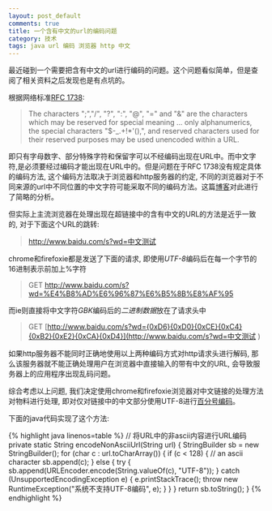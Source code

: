 ```yaml
---
layout: post_default
comments: true
title: 一个含有中文的url的编码问题
category: 技术
tags: java url 编码 浏览器 http 中文
---
```


最近碰到一个需要把含有中文的url进行编码的问题。这个问题看似简单，但是查阅了相关资料之后发现也是有点坑的。

根据网络标准[RFC 1738](http://www.ietf.org/rfc/rfc1738.txt):

 > The characters ";","/", "?", ":", "@", "=" and "&" are the characters which may be reserved for special meaning ... only alphanumerics, the special characters "$-_.+!*'(),", and reserved characters used for their reserved purposes may be used unencoded within a URL.

即只有字母数字、部分特殊字符和保留字可以不经编码出现在URL中。而中文字符,是必须要经过编码才能出现在URL中的。但是问题在于RFC 1738没有规定具体的编码方法, 这个编码方法取决于浏览器和http服务器的约定, 不同的浏览器对于不同来源的url中不同位置的中文字符可能采取不同的编码方法。这篇[博客](http://www.ruanyifeng.com/blog/2010/02/url_encoding.html)对此进行了简略的分析。

但实际上主流浏览器在处理出现在超链接中的含有中文的URL的方法是近乎一致的, 对于下面这个URL的跳转:

> http://www.baidu.com/s?wd=中文测试

chrome和firefoxie都是发送了下面的请求, 即使用*UTF-8*编码后在每一个字节的16进制表示前加上%字符

> GET http://www.baidu.com/s?wd=%E4%B8%AD%E6%96%87%E6%B5%8B%E8%AF%95

而ie则直接将中文字符*GBK*编码后的*二进制数据*放在了请求头中

> GET [http://www.baidu.com/s?wd={0xD6}{0xD0}{0xCE}{0xC4}{0xB2}{0xE2}{0xCA}{0xD4}](http://www.baidu.com/s?wd=中文测试
)

如果http服务器不能同时正确地使用以上两种编码方式对http请求头进行解码, 那么该服务器就不能正确处理用户在浏览器中直接输入的带有中文的URL, 会导致服务器上的应用程序出现乱码问题。

综合考虑以上问题, 我们决定使用chrome和firefoxie浏览器对中文链接的处理方法对物料进行处理, 即对仅对链接中的中文部分使用UTF-8进行[百分号编码](https://zh.wikipedia.org/zh/%E7%99%BE%E5%88%86%E5%8F%B7%E7%BC%96%E7%A0%81)。

下面的java代码实现了这个方法:

{% highlight java linenos=table %}
// 将URL中的非ascii内容进行URL编码
private static String encodeNonAsciiUrl(String url) {
    StringBuilder sb = new StringBuilder();
    for (char c : url.toCharArray()) {
        if (c < 128) {
            // an ascii character
            sb.append(c);
        } else {
            try {
                sb.append(URLEncoder.encode(String.valueOf(c), "UTF-8"));
            } catch (UnsupportedEncodingException e) {
                e.printStackTrace();
                throw new RuntimeException("系统不支持UTF-8编码", e);
            }
        }
    }
    return sb.toString();
}
{% endhighlight %}
